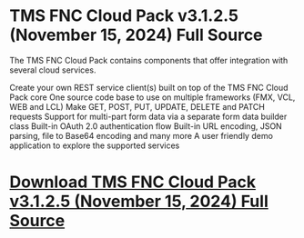 # TMS FNC Cloud Pack v3.1.2.5 (November 15, 2024) Full Source

The TMS FNC Cloud Pack contains components that offer integration with several cloud services.

Create your own REST service client(s) built on top of the TMS FNC Cloud Pack core
One source code base to use on multiple frameworks (FMX, VCL, WEB and LCL)
Make GET, POST, PUT, UPDATE, DELETE and PATCH requests
Support for multi-part form data via a separate form data builder class
Built-in OAuth 2.0 authentication flow
Built-in URL encoding, JSON parsing, file to Base64 encoding and many more
A user friendly demo application to explore the supported services

# [Download TMS FNC Cloud Pack v3.1.2.5 (November 15, 2024) Full Source](https://developer.team/delphi/35105-tms-fnc-cloud-pack-v3125-november-15-2024-full-source.html)
